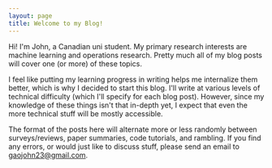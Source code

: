```yaml
---
layout: page
title: Welcome to my Blog!
---
```


Hi! I'm John, a Canadian uni student. My primary research interests are machine learning and operations research. Pretty much all of my blog posts will cover one (or more) of these topics.

I feel like putting my learning progress in writing helps me internalize them better, which is why I decided to start this blog. I'll write at various levels of technical difficulty (which I'll specify for each blog post). However, since my knowledge of these things isn't that in-depth yet, I expect that even the more technical stuff will be mostly accessible.

The format of the posts here will alternate more or less randomly between surveys/reviews, paper summaries, code tutorials, and rambling. If you find any errors, or would just like to discuss stuff, please send an email to gaojohn23@gmail.com.
